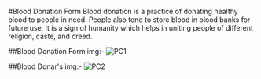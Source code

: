 #Blood Donation Form
Blood donation is a practice of donating healthy blood to people in need. People also tend to store blood in blood banks for future use. It is a sign of humanity which helps in uniting people of different religion, caste, and creed.






##Blood Donation Form img:- 
![PC1](https://i.ibb.co/vkyfcT1/Web-capture-22-1-2024-154324-localhost.jpg)

##Blood Donar's img:-
![PC2](https://i.ibb.co/THYnPSb/table.png)